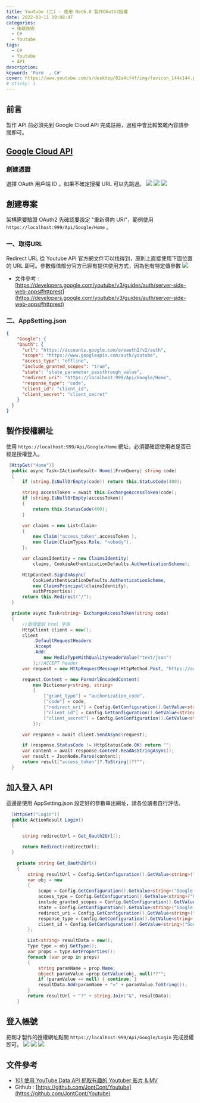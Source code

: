 ```yaml
---
title: Youtube (二) - 使用 Net6.0 製作OAuth2授權
date: 2022-03-11 19:08:47
categories: 
  - 後端技術
  - C#
  - Youtube
tags: 
  - C#
  - Youtube
  - API
description:
keyword: 'Form  , C#'
cover: https://www.youtube.com/s/desktop/82a4cf4f/img/favicon_144x144.png
# sticky: 1
---
```


## 前言
製作 API 前必須先到 Google Cloud API 完成註冊，過程中會比較繁雜內容請參閱即可。

## [Google Cloud API](https://cloud.google.com/apis?hl=zh-tw)
### 創建憑證
選擇 OAuth 用戶端 ID 。如果不確定授權 URL 可以先跳過。
![](/image/20230211_19-08-47.png)
![](/image/20230211_19-09-31.png)
![](/image/20230211_19-12-36.png)

## 創建專案
架構需要驗證 OAuth2 先確認要設定 "重新導向 URI"，範例使用 ```https://localhost:999/Api/Google/Home``` 。
### 一、取得URL 
Redirect URL 從 Youtube API 官方網文件可以找得到，原則上直接使用下圖位置的 URL 即可。參數傳值部分官方已經有提供使用方式，因為他有特定傳參數
![](/image/20230211_19-29-11.png)

- 文件參考 : [https://developers.google.com/youtube/v3/guides/auth/server-side-web-apps#httprest](https://developers.google.com/youtube/v3/guides/auth/server-side-web-apps#httprest)

### 二、AppSetting.json
```json
{
    "Google": {
    "Oauth": {
      "url": "https://accounts.google.com/o/oauth2/v2/auth",
      "scope": "https://www.googleapis.com/auth/youtube",
      "access_type": "offline",
      "include_granted_scopes": "true",
      "state": "state_parameter_passthrough_value",
      "redirect_uri": "https://localhost:999/Api/Google/Home",
      "response_type": "code",
      "client_id": "client_id",
      "client_secret": "client_secret"
    }
  }
}
```
## 製作授權網址
使用 ```https://localhost:999/Api/Google/Home``` 網址，必須要確認使用者是否已經是授權登入。
```cs
 [HttpGet("Home")]
  public async Task<IActionResult> Home([FromQuery] string code)
  {
      if (string.IsNullOrEmpty(code)) return this.StatusCode(400);

      string accessToken = await this.ExchangeAccessToken(code);
      if (string.IsNullOrEmpty(accessToken))
      {
          return this.StatusCode(400);
      }

      var claims = new List<Claim>
      {
          new Claim("access_token",accessToken ),
          new Claim(ClaimTypes.Role, "nobody"),
      };

      var claimsIdentity = new ClaimsIdentity(
          claims, CookieAuthenticationDefaults.AuthenticationScheme);

      HttpContext.SignInAsync(
          CookieAuthenticationDefaults.AuthenticationScheme,
          new ClaimsPrincipal(claimsIdentity),
          authProperties);
      return this.Redirect("/");
  }

  private async Task<string> ExchangeAccessToken(string code)
  {
      //取得當前 html 字串
      HttpClient client = new();
      client
          .DefaultRequestHeaders
          .Accept
          .Add(
              new MediaTypeWithQualityHeaderValue("text/json")
          );//ACCEPT header
      var request = new HttpRequestMessage(HttpMethod.Post, "https://oauth2.googleapis.com/token");

      request.Content = new FormUrlEncodedContent(
          new Dictionary<string, string>
          {
              ["grant_type"] = "authorization_code",
              ["code"] = code,
              ["redirect_uri"] = Config.GetConfiguration().GetValue<string>("Google:Oauth:redirect_uri").ToString(),
              ["client_id"] = Config.GetConfiguration().GetValue<string>("Google:Oauth:client_id").ToString(),
              ["client_secret"] = Config.GetConfiguration().GetValue<string>("Google:Oauth:client_secret").ToString(),
          });

      var response = await client.SendAsync(request);

      if (response.StatusCode != HttpStatusCode.OK) return "";
      var content = await response.Content.ReadAsStringAsync();
      var result = JsonNode.Parse(content);
      return result["access_token"]?.ToString()??"";
  }
```
## 加入登入 API 
這邊是使用 AppSetting.json 設定好的參數串出網址，請各位讀者自行評估。
```cs
  [HttpGet("Login")]
  public ActionResult Login()
  {

      string redirectUrl = Get_Oauth2Url();

      return Redirect(redirectUrl);
  }

    private string Get_Oauth2Url()
    {
        string resultUrl = Config.GetConfiguration().GetValue<string>("Google:Oauth:url").ToString();
        var obj = new
        {
            scope = Config.GetConfiguration().GetValue<string>("Google:Oauth:scope").ToString(),
            access_type = Config.GetConfiguration().GetValue<string>("Google:Oauth:access_type").ToString(),
            include_granted_scopes = Config.GetConfiguration().GetValue<string>("Google:Oauth:include_granted_scopes").ToString(),
            state = Config.GetConfiguration().GetValue<string>("Google:Oauth:state").ToString(),
            redirect_uri = Config.GetConfiguration().GetValue<string>("Google:Oauth:redirect_uri").ToString(),
            response_type = Config.GetConfiguration().GetValue<string>("Google:Oauth:response_type").ToString(),
            client_id = Config.GetConfiguration().GetValue<string>("Google:Oauth:client_id").ToString(),
        };

        List<string> resultData = new();
        Type type = obj.GetType();
        var props = type.GetProperties();
        foreach (var prop in props)
        {
            string paramName = prop.Name;
            object paramValue =prop.GetValue(obj, null)??"";
            if (paramValue == null) { continue; }
            resultData.Add(paramName + "=" + paramValue.ToString());
        }
        return resultUrl + "?" + string.Join("&", resultData);
    }
```

## 登入帳號
把剛才製作的授權網址點開 ```https://localhost:999/Api/Google/Login``` 完成授權即可。
![](/image/20230211_22-44-27.png)
![](/image/20230211_22-45-45.png)
![](/image/20230211_22-45-57.png)


## 文件參考
- [101 使用 YouTube Data API 抓取有趣的 Youtuber 影片 & MV](https://reurl.cc/eXvZVW) 
- Github : [https://github.com/JontCont/Youtube](https://github.com/JontCont/Youtube)